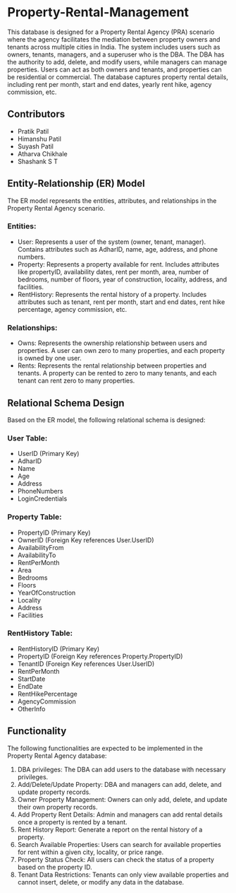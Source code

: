 # Property-Rental-Management

This database is designed for a Property Rental Agency (PRA) scenario where the agency facilitates the mediation between property owners and tenants across multiple cities in India. The system includes users such as owners, tenants, managers, and a superuser who is the DBA. The DBA has the authority to add, delete, and modify users, while managers can manage properties. Users can act as both owners and tenants, and properties can be residential or commercial. The database captures property rental details, including rent per month, start and end dates, yearly rent hike, agency commission, etc.

## Contributors
- Pratik Patil
- Himanshu Patil
- Suyash Patil
- Atharva Chikhale
- Shashank S T

## Entity-Relationship (ER) Model

The ER model represents the entities, attributes, and relationships in the Property Rental Agency scenario.

### Entities:
- User: Represents a user of the system (owner, tenant, manager). Contains attributes such as AdharID, name, age, address, and phone numbers.
- Property: Represents a property available for rent. Includes attributes like propertyID, availability dates, rent per month, area, number of bedrooms, number of floors, year of construction, locality, address, and facilities.
- RentHistory: Represents the rental history of a property. Includes attributes such as tenant, rent per month, start and end dates, rent hike percentage, agency commission, etc.

### Relationships:
- Owns: Represents the ownership relationship between users and properties. A user can own zero to many properties, and each property is owned by one user.
- Rents: Represents the rental relationship between properties and tenants. A property can be rented to zero to many tenants, and each tenant can rent zero to many properties.

## Relational Schema Design

Based on the ER model, the following relational schema is designed:

### User Table:
- UserID (Primary Key)
- AdharID
- Name
- Age
- Address
- PhoneNumbers
- LoginCredentials

### Property Table:
- PropertyID (Primary Key)
- OwnerID (Foreign Key references User.UserID)
- AvailabilityFrom
- AvailabilityTo
- RentPerMonth
- Area
- Bedrooms
- Floors
- YearOfConstruction
- Locality
- Address
- Facilities

### RentHistory Table:
- RentHistoryID (Primary Key)
- PropertyID (Foreign Key references Property.PropertyID)
- TenantID (Foreign Key references User.UserID)
- RentPerMonth
- StartDate
- EndDate
- RentHikePercentage
- AgencyCommission
- OtherInfo

## Functionality

The following functionalities are expected to be implemented in the Property Rental Agency database:

1. DBA privileges: The DBA can add users to the database with necessary privileges.
2. Add/Delete/Update Property: DBA and managers can add, delete, and update property records.
3. Owner Property Management: Owners can only add, delete, and update their own property records.
4. Add Property Rent Details: Admin and managers can add rental details once a property is rented by a tenant.
5. Rent History Report: Generate a report on the rental history of a property.
6. Search Available Properties: Users can search for available properties for rent within a given city, locality, or price range.
7. Property Status Check: All users can check the status of a property based on the property ID.
8. Tenant Data Restrictions: Tenants can only view available properties and cannot insert, delete, or modify any data in the database.
